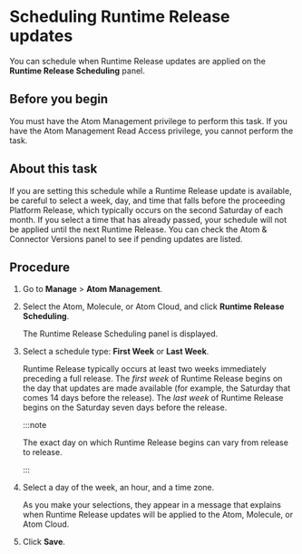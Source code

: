 # Scheduling Runtime Release updates 

<head>
  <meta name="guidename" content="Integration"/>
  <meta name="context" content="GUID-426fcd83-065e-4748-9aca-146fee7be7dc"/>
</head>


You can schedule when Runtime Release updates are applied on the **Runtime Release Scheduling** panel.

## Before you begin

You must have the Atom Management privilege to perform this task. If you have the Atom Management Read Access privilege, you cannot perform the task.

## About this task

If you are setting this schedule while a Runtime Release update is available, be careful to select a week, day, and time that falls before the proceeding Platform Release, which typically occurs on the second Saturday of each month. If you select a time that has already passed, your schedule will not be applied until the next Runtime Release. You can check the Atom & Connector Versions panel to see if pending updates are listed.

## Procedure

1.  Go to **Manage** \> **Atom Management**.

2.  Select the Atom, Molecule, or Atom Cloud, and click **Runtime Release Scheduling**.

    The Runtime Release Scheduling panel is displayed.

3.  Select a schedule type: **First Week** or **Last Week**.

    Runtime Release typically occurs at least two weeks immediately preceding a full release. The *first week* of Runtime Release begins on the day that updates are made available \(for example, the Saturday that comes 14 days before the release\). The *last week* of Runtime Release begins on the Saturday seven days before the release.

    :::note

    The exact day on which Runtime Release begins can vary from release to release.

    :::

4.  Select a day of the week, an hour, and a time zone.

    As you make your selections, they appear in a message that explains when Runtime Release updates will be applied to the Atom, Molecule, or Atom Cloud.

5.  Click **Save**.